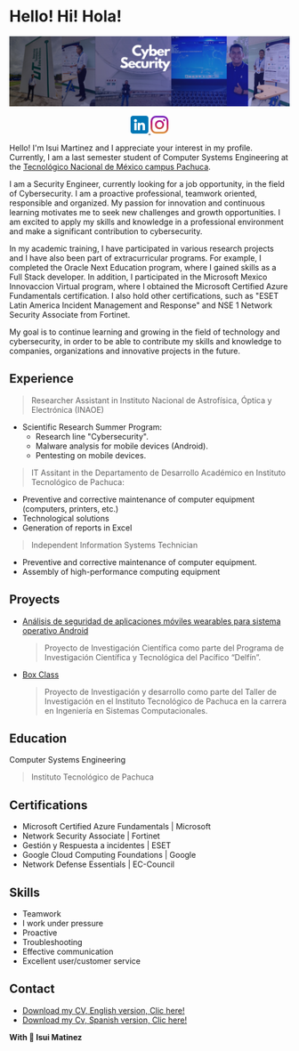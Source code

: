 # Hello! Hi! Hola!
![Banner](https://github.com/IsuiLugo/IsuiLugo/blob/main/Images/Banner%20Para%20LinkedIn%20Desarrollador%20De%20Software%20Moderno%20Negro%20(1).png?raw=true)
<div align="center">
  <a href="https://www.linkedin.com/in/isui-lugo-martinez">
    <img src="https://github.com/IsuiLugo/IsuiLugo/blob/main/Images/linkedin.png?raw=true" alt="Linkedin">
  </a>
  <a href="https://www.instagram.com/isui_lugo_/">
    <img src="https://github.com/IsuiLugo/IsuiLugo/blob/main/Images/instagram.png?raw=true" alt="Instagram">
  </a>
</div>

Hello! I'm Isui Martinez and I appreciate your interest in my profile. Currently, I am a last semester student of Computer Systems Engineering at the [Tecnológico Nacional de México campus Pachuca](http://pachuca.tecnm.mx/index.php).  

I am a Security Engineer, currently looking for a job opportunity, in the field of Cybersecurity. I am a proactive professional, teamwork oriented, responsible and organized. My passion for innovation and continuous learning motivates me to seek new challenges and growth opportunities. I am excited to apply my skills and knowledge in a professional environment and make a significant contribution to cybersecurity.  

In my academic training, I have participated in various research projects and I have also been part of extracurricular programs. For example, I completed the Oracle Next Education program, where I gained skills as a Full Stack developer. In addition, I participated in the Microsoft Mexico Innovaccion Virtual program, where I obtained the Microsoft Certified Azure Fundamentals certification. I also hold other certifications, such as "ESET Latin America Incident Management and Response" and NSE 1 Network Security Associate from Fortinet.

My goal is to continue learning and growing in the field of technology and cybersecurity, in order to be able to contribute my skills and knowledge to companies, organizations and innovative projects in the future.

## Experience
> Researcher Assistant in Instituto Nacional de Astrofísica, Óptica y Electrónica (INAOE)
  - Scientific Research Summer Program:
    - Research line "Cybersecurity".
    - Malware analysis for mobile devices (Android).
    - Pentesting on mobile devices.
   
> IT Assitant in the Departamento de Desarrollo Académico en Instituto Tecnológico de Pachuca:
  * Preventive and corrective maintenance of computer equipment (computers, printers, etc.)
  * Technological solutions
  * Generation of reports in Excel

> Independent Information Systems Technician
  * Preventive and corrective maintenance of computer equipment.
  * Assembly of high-performance computing equipment


## Proyects
- [Análisis de seguridad de aplicaciones móviles wearables para sistema operativo Android](https://github.com/IsuiLugo/Verano-Cientifico-Delfin-INAOE-CCC-TECNM_PACHUCA)
  > Proyecto de Investigación Científica como parte del Programa de Investigación Científica y Tecnológica del Pacífico “Delfín”.

- [Box Class](https://www.boxclass.net)
  > Proyecto de Investigación y desarrollo como parte del Taller de Investigación en el Instituto Tecnológico de Pachuca en la carrera en Ingeniería en Sistemas Computacionales.

## Education
Computer Systems Engineering
 > Instituto Tecnológico de Pachuca
## Certifications
* Microsoft Certified Azure Fundamentals | Microsoft
* Network Security Associate | Fortinet
* Gestión y Respuesta a incidentes | ESET
* Google Cloud Computing Foundations | Google
* Network Defense Essentials | EC-Council
## Skills
* Teamwork
* I work under pressure
* Proactive
* Troubleshooting
* Effective communication
* Excellent user/customer service

     
## Contact
- [Download my CV, English version, Clic here!](https://github.com/IsuiLugo/IsuiLugo/blob/77321637479dc4c648540fe1e5eab0902671723d/Images/cv%20isui%20Azul%20ver%20english.pdf)
- [Download my Cv, Spanish version, Clic here!](https://github.com/IsuiLugo/IsuiLugo/blob/main/Images/cv%20isui%20martinez%20espa%C3%B1ol%20azul%20obscuro%20(2).pdf)

**With 💙 Isui Matinez**

